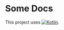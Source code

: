 # Some Docs

This project uses [![Kotlin](https://img.shields.io/badge/kotlin-2.1.21-blue.svg)](http://kotlinlang.org).
